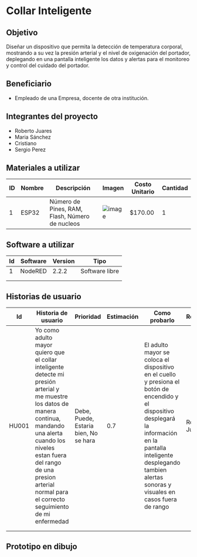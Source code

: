 # Collar Inteligente
## Objetivo
Diseñar un dispositivo que permita la detección de temperatura corporal, mostrando 
a su vez la presión arterial y el nivel de oxigenación del portador, deplegando en
una pantalla inteligente los datos y alertas para el monitoreo y control del cuidado
del portador.
## Beneficiario
- Empleado de una Empresa, docente de otra institución.
## Integrantes del proyecto
- Roberto Juares
- Maria Sánchez
- Cristiano
- Sergio Perez
## Materiales a utilizar
|ID|Nombre|Descripción|Imagen|Costo Unitario|Cantidad|
|---|---|---|---|---|---|
|1|ESP32|Número de Pines, RAM, Flash, Número de nucleos|![image](https://github.com/leoKV/ProyectoDDI/assets/88465297/49f3954b-4e23-433a-8e97-38dbd24cba03)|$170.00|1|
## Software a utilizar
| Id | Software | Version | Tipo |
|----|----------|---------|------|
|  1 | NodeRED  |  2.2.2  | Software libre|
|    |          |         |      |
|    |          |         |      |
## Historias de usuario
| Id | Historia de usuario | Prioridad | Estimación | Como probarlo | Responsable |
|----|---------------------|-----------|------------|---------------|-------------|
|HU001|Yo como adulto mayor quiero que el collar inteligente detecte mi presión arterial y me muestre los datos de manera continua, mandando una alerta cuando los niveles estan fuera del rango de una presion arterial normal para el correcto seguimiento de mi enfermedad|Debe, Puede, Estaria bien, No se hara|0.7|El adulto mayor se coloca el dispositivo en el cuello y presiona el botón de encendido y el dispositivo desplegará la información en la pantalla inteligente desplegando tambien alertas sonoras y visuales en casos fuera de rango|Roberto Juarez|
|    |                     |           |            |               |             |
|    |                     |           |            |               |             |
## Prototipo en dibujo
